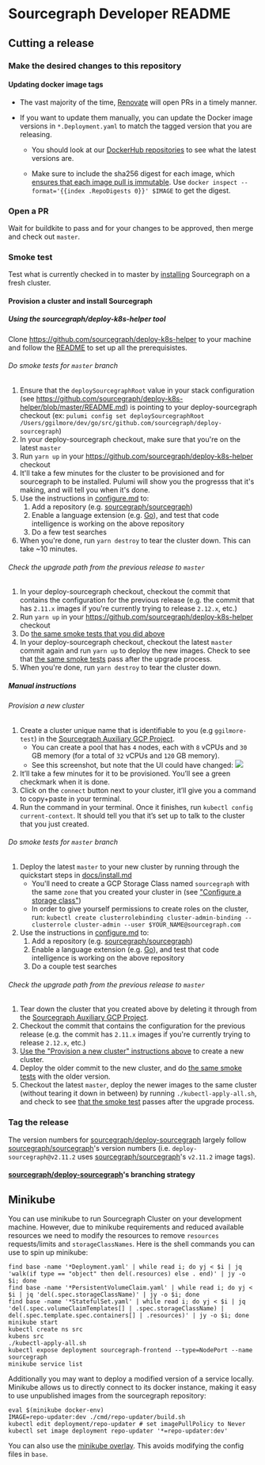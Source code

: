 # Sourcegraph Developer README

## Cutting a release

### Make the desired changes to this repository

#### Updating docker image tags

- The vast majority of the time, [Renovate](https://renovatebot.com/docs/docker/) will open PRs in a timely manner.

- If you want to update them manually, you can update the Docker image versions in `*.Deployment.yaml` to match the tagged version that you are releasing.

  - You should look at our [DockerHub repositories](https://hub.docker.com/r/sourcegraph/) to see what the latest versions are.

  - Make sure to include the sha256 digest for each image, which [ensures that each image pull is immutable](https://renovatebot.com/docs/docker/#digest-pinning). Use `docker inspect --format='{{index .RepoDigests 0}}' $IMAGE` to get the digest.

### Open a PR

Wait for buildkite to pass and for your changes to be approved, then merge and check out `master`.

### Smoke test

Test what is currently checked in to master by [installing](docs/install.md) Sourcegraph on a fresh cluster.

#### Provision a cluster and install Sourcegraph

##### Using the sourcegraph/deploy-k8s-helper tool

Clone https://github.com/sourcegraph/deploy-k8s-helper to your machine and follow the [README](https://github.com/sourcegraph/deploy-k8s-helper/blob/master/README.md) to set up all the prerequisistes. 

###### Do smoke tests for `master` branch

1. Ensure that the `deploySourcegraphRoot` value in your stack configuration (see https://github.com/sourcegraph/deploy-k8s-helper/blob/master/README.md) is pointing to your deploy-sourcegraph checkout (ex: `pulumi config set deploySourcegraphRoot /Users/ggilmore/dev/go/src/github.com/sourcegraph/deploy-sourcegraph`)
1. In your deploy-sourcegraph checkout, make sure that you're on  the latest `master`
1. Run `yarn up` in your https://github.com/sourcegraph/deploy-k8s-helper checkout 
1. It'll take a few minutes for the cluster to be provisioned and for sourcegraph to be installed. Pulumi will show you the progresss that it's making, and will tell you when it's done. 
1. Use the instructions in [configure.md](docs/configure.md) to:
   1. Add a repository (e.g. [sourcegraph/sourcegraph](https://github.com/sourcegraph/sourcegraph))
   1. Enable a language extension (e.g. [Go](https://sourcegraph.com/extensions/sourcegraph/lang-go)), and test that code intelligence is working on the above repository
   1. Do a few test searches
1. When you're done, run `yarn destroy` to tear the cluster down. This can take ~10 minutes.

###### Check the upgrade path from the previous release to `master`

1. In your deploy-sourcegraph checkout, checkout the commit that contains the configuration for the previous release (e.g. the commit that has `2.11.x` images if you're currently trying to release `2.12.x`, etc.)
1. Run `yarn up` in your https://github.com/sourcegraph/deploy-k8s-helper checkout 
1. Do [the same smoke tests that you did above](#Do-smoke-tests-for-master-branch)
1. In your deploy-sourcegraph checkout, checkout the latest `master` commit again and run `yarn up` to deploy the new images. Check to see that [the same smoke tests](#Do-smoke-tests-for-master-branch) pass after the upgrade process. 
1. When you're done, run `yarn destroy` to tear the cluster down.

##### Manual instructions

###### Provision a new cluster

1.  Create a cluster unique name that is identifiable to you (e.g `ggilmore-test`) in the [Sourcegraph Auxiliary GCP Project](https://console.cloud.google.com/kubernetes/list?project=sourcegraph-server&organizationId=1006954638239).
    - You can create a pool that has `4` nodes, each with `8` vCPUs and `30` GB memory (for a total of `32` vCPUs and `120` GB memory).
    - See this screenshot, but note that the UI could have changed: ![](https://imgur.com/RuCyGX2.png)
1.  It’ll take a few minutes for it to be provisioned. You’ll see a green checkmark when it is done.
1.  Click on the `connect` button next to your cluster, it’ll give you a command to copy+paste in your terminal.
1.  Run the command in your terminal. Once it finishes, run `kubectl config current-context`. It should tell you that it’s set up to talk to the cluster that you just created.

###### Do smoke tests for `master` branch

1. Deploy the latest `master` to your new cluster by running through the quickstart steps in [docs/install.md](docs/install.md)
   - You'll need to create a GCP Storage Class named `sourcegraph` with the same `zone` that you created your cluster in (see ["Configure a storage class"](docs/configure.md#Configure-a-storage-class))
   - In order to give yourself permissions to create roles on the cluster, run: `kubectl create clusterrolebinding cluster-admin-binding --clusterrole cluster-admin --user $YOUR_NAME@sourcegraph.com`
1. Use the instructions in [configure.md](docs/configure.md) to:
   1. Add a repository (e.g. [sourcegraph/sourcegraph](https://github.com/sourcegraph/sourcegraph))
   1. Enable a language extension (e.g. [Go](https://sourcegraph.com/extensions/sourcegraph/lang-go)), and test that code intelligence is working on the above repository
   1. Do a couple test searches

###### Check the upgrade path from the previous release to `master`

1. Tear down the cluster that you created above by deleting it through from the [Sourcegraph Auxiliary GCP Project](https://console.cloud.google.com/kubernetes/list?project=sourcegraph-server&organizationId=1006954638239).
1. Checkout the commit that contains the configuration for the previous release (e.g. the commit has `2.11.x` images if you're currently trying to release `2.12.x`, etc.)
1. [Use the "Provision a new cluster" instructions above](#Provision-a-new-cluster) to create a new cluster.
1. Deploy the older commit to the new cluster, and do [the same smoke tests](#Do-smoke-tests-for-master-branch) with the older version.
1. Checkout the latest `master`, deploy the newer images to the same cluster (without tearing it down in between) by running `./kubectl-apply-all.sh`, and check to see [that the smoke test](#Do-smoke-tests-for-master-branch) passes after the upgrade process.

### Tag the release

The version numbers for [sourcegraph/deploy-sourcegraph](https://github.com/sourcegraph/deploy-sourcegraph) largely follow [sourcegraph/sourcegraph](https://github.com/sourcegraph/sourcegraph)'s version numbers (i.e. `deploy-sourcegraph@v2.11.2` uses [sourcegraph/sourcegraph](https://github.com/sourcegraph/sourcegraph)'s `v2.11.2` image tags).

#### [sourcegraph/deploy-sourcegraph](https://github.com/sourcegraph/deploy-sourcegraph)'s branching strategy

## Minikube

You can use minikube to run Sourcegraph Cluster on your development machine. However, due to minikube requirements and reduced available resources we need to modify the resources to remove `resources` requests/limits and `storageClassNames`. Here is the shell commands you can use to spin up minikube:

```shell
find base -name '*Deployment.yaml' | while read i; do yj < $i | jq 'walk(if type == "object" then del(.resources) else . end)' | jy -o $i; done
find base -name '*PersistentVolumeClaim.yaml' | while read i; do yj < $i | jq 'del(.spec.storageClassName)' | jy -o $i; done
find base -name '*StatefulSet.yaml' | while read i; do yj < $i | jq 'del(.spec.volumeClaimTemplates[] | .spec.storageClassName) | del(.spec.template.spec.containers[] | .resources)' | jy -o $i; done
minikube start
kubectl create ns src
kubens src
./kubectl-apply-all.sh
kubectl expose deployment sourcegraph-frontend --type=NodePort --name sourcegraph
minikube service list
```

Additionally you may want to deploy a modified version of a service locally. Minikube allows us to directly connect to its docker instance, making it easy to use unpublished images from the sourcegraph repository:

```shell
eval $(minikube docker-env)
IMAGE=repo-updater:dev ./cmd/repo-updater/build.sh
kubectl edit deployment/repo-updater # set imagePullPolicy to Never
kubectl set image deployment repo-updater '*=repo-updater:dev'
```

You can also use the [minikube overlay](overlays/minikube/README.md). This avoids modifying the config files in `base`. 
